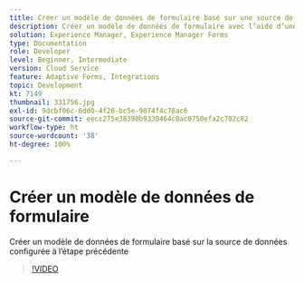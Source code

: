 ```yaml
---
title: Créer un modèle de données de formulaire basé sur une source de données Salesforce
description: Créer un modèle de données de formulaire avec l’aide d’une source de données RESTful
solution: Experience Manager, Experience Manager Forms
type: Documentation
role: Developer
level: Beginner, Intermediate
version: Cloud Service
feature: Adaptive Forms, Integrations
topic: Development
kt: 7149
thumbnail: 331756.jpg
exl-id: 9dcbf06c-6dd0-4f26-bc5e-9074f4c78ac6
source-git-commit: eecc275e38390b9330464c8ac0750efa2c702c82
workflow-type: ht
source-wordcount: '38'
ht-degree: 100%

---
```


# Créer un modèle de données de formulaire

Créer un modèle de données de formulaire basé sur la source de données configurée à l’étape précédente

>[!VIDEO](https://video.tv.adobe.com/v/331756?quality=12&learn=on)
